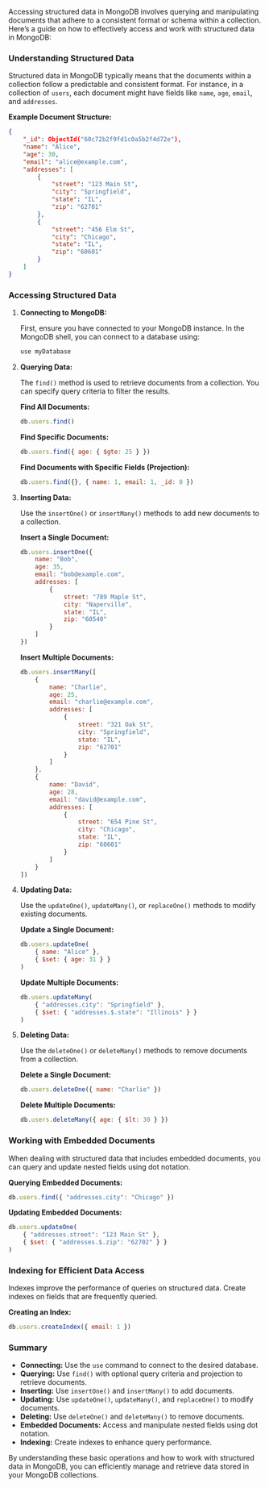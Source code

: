 Accessing structured data in MongoDB involves querying and manipulating documents that adhere to a consistent format or schema within a collection. Here’s a guide on how to effectively access and work with structured data in MongoDB:

### Understanding Structured Data

Structured data in MongoDB typically means that the documents within a collection follow a predictable and consistent format. For instance, in a collection of `users`, each document might have fields like `name`, `age`, `email`, and `addresses`.

**Example Document Structure:**
```json
{
    "_id": ObjectId("60c72b2f9fd1c0a5b2f4d72e"),
    "name": "Alice",
    "age": 30,
    "email": "alice@example.com",
    "addresses": [
        {
            "street": "123 Main St",
            "city": "Springfield",
            "state": "IL",
            "zip": "62701"
        },
        {
            "street": "456 Elm St",
            "city": "Chicago",
            "state": "IL",
            "zip": "60601"
        }
    ]
}
```

### Accessing Structured Data

1. **Connecting to MongoDB:**

   First, ensure you have connected to your MongoDB instance. In the MongoDB shell, you can connect to a database using:
   ```javascript
   use myDatabase
   ```

2. **Querying Data:**

   The `find()` method is used to retrieve documents from a collection. You can specify query criteria to filter the results.
   
   **Find All Documents:**
   ```javascript
   db.users.find()
   ```

   **Find Specific Documents:**
   ```javascript
   db.users.find({ age: { $gte: 25 } })
   ```

   **Find Documents with Specific Fields (Projection):**
   ```javascript
   db.users.find({}, { name: 1, email: 1, _id: 0 })
   ```

3. **Inserting Data:**

   Use the `insertOne()` or `insertMany()` methods to add new documents to a collection.

   **Insert a Single Document:**
   ```javascript
   db.users.insertOne({
       name: "Bob",
       age: 35,
       email: "bob@example.com",
       addresses: [
           {
               street: "789 Maple St",
               city: "Naperville",
               state: "IL",
               zip: "60540"
           }
       ]
   })
   ```

   **Insert Multiple Documents:**
   ```javascript
   db.users.insertMany([
       {
           name: "Charlie",
           age: 25,
           email: "charlie@example.com",
           addresses: [
               {
                   street: "321 Oak St",
                   city: "Springfield",
                   state: "IL",
                   zip: "62701"
               }
           ]
       },
       {
           name: "David",
           age: 28,
           email: "david@example.com",
           addresses: [
               {
                   street: "654 Pine St",
                   city: "Chicago",
                   state: "IL",
                   zip: "60601"
               }
           ]
       }
   ])
   ```

4. **Updating Data:**

   Use the `updateOne()`, `updateMany()`, or `replaceOne()` methods to modify existing documents.

   **Update a Single Document:**
   ```javascript
   db.users.updateOne(
       { name: "Alice" },
       { $set: { age: 31 } }
   )
   ```

   **Update Multiple Documents:**
   ```javascript
   db.users.updateMany(
       { "addresses.city": "Springfield" },
       { $set: { "addresses.$.state": "Illinois" } }
   )
   ```

5. **Deleting Data:**

   Use the `deleteOne()` or `deleteMany()` methods to remove documents from a collection.

   **Delete a Single Document:**
   ```javascript
   db.users.deleteOne({ name: "Charlie" })
   ```

   **Delete Multiple Documents:**
   ```javascript
   db.users.deleteMany({ age: { $lt: 30 } })
   ```

### Working with Embedded Documents

When dealing with structured data that includes embedded documents, you can query and update nested fields using dot notation.

**Querying Embedded Documents:**
```javascript
db.users.find({ "addresses.city": "Chicago" })
```

**Updating Embedded Documents:**
```javascript
db.users.updateOne(
    { "addresses.street": "123 Main St" },
    { $set: { "addresses.$.zip": "62702" } }
)
```

### Indexing for Efficient Data Access

Indexes improve the performance of queries on structured data. Create indexes on fields that are frequently queried.

**Creating an Index:**
```javascript
db.users.createIndex({ email: 1 })
```

### Summary

- **Connecting:** Use the `use` command to connect to the desired database.
- **Querying:** Use `find()` with optional query criteria and projection to retrieve documents.
- **Inserting:** Use `insertOne()` and `insertMany()` to add documents.
- **Updating:** Use `updateOne()`, `updateMany()`, and `replaceOne()` to modify documents.
- **Deleting:** Use `deleteOne()` and `deleteMany()` to remove documents.
- **Embedded Documents:** Access and manipulate nested fields using dot notation.
- **Indexing:** Create indexes to enhance query performance.

By understanding these basic operations and how to work with structured data in MongoDB, you can efficiently manage and retrieve data stored in your MongoDB collections.